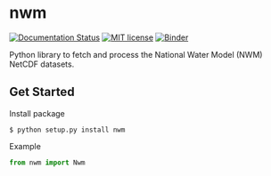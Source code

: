 # nwm
[![Documentation Status](https://readthedocs.org/projects/ansicolortags/badge/?version=latest)](https://readthedocs.org/)
[![MIT license](https://img.shields.io/badge/License-MIT-blue.svg)]()
[![Binder](https://mybinder.org/badge_logo.svg)](https://mybinder.org/)



Python library to fetch and process the National Water Model (NWM) NetCDF datasets. 

## Get Started



Install package

```
$ python setup.py install nwm
```

Example 

```python
from nwm import Nwm
```


